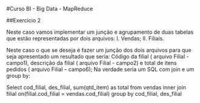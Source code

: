 #Curso BI - Big Data - MapReduce

##Exercicio 2

Neste caso vamos implementar um junção e agrupamento de duas tabelas que estão representadas por dois arquivos:
I. Vendas;
II. Filiais.

Neste caso o que se deseja é fazer um junção dos dois arquivos para que seja apresentado um resultado que seria: Código da filial ( arquivo Filial - campo1), descrição da filial ( arquivo Filial - campo2) e total de itens pedidos ( arquivo Filial – campo6);
Na verdade seria um SQL com join e um group by:

Select cod_filial, des_filial, sum(qtd_item) as total
from vendas inner join filial on(filial.cod_filial = vendas.cod_filial)
group by cod_filial, des_filial
